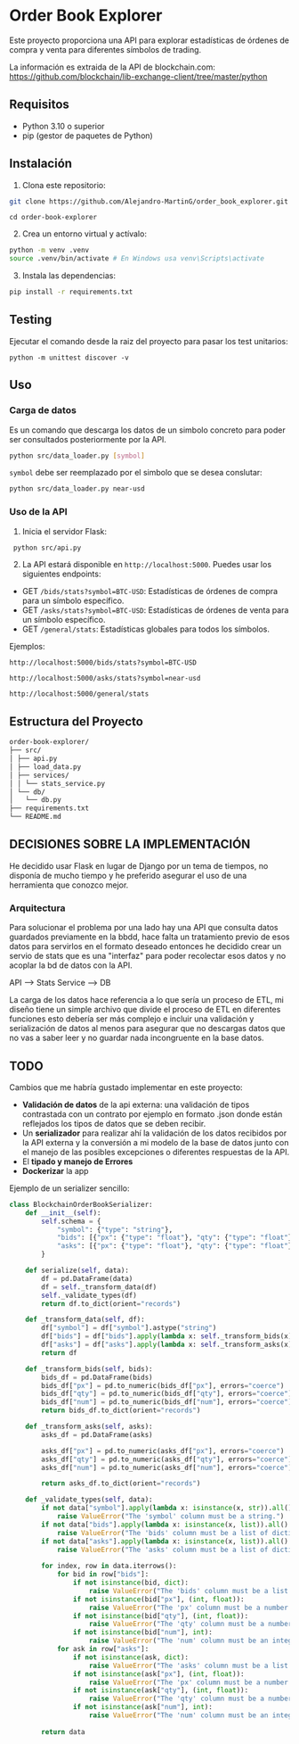 # Order Book Explorer

Este proyecto proporciona una API para explorar estadísticas de órdenes de compra y venta para diferentes símbolos de trading.

La información es extraida de la API de blockchain.com: https://github.com/blockchain/lib-exchange-client/tree/master/python


## Requisitos

- Python 3.10 o superior
- pip (gestor de paquetes de Python)

## Instalación

1. Clona este repositorio:
```bash
git clone https://github.com/Alejandro-MartinG/order_book_explorer.git
```
```
cd order-book-explorer
```

2. Crea un entorno virtual y actívalo:

```bash
python -m venv .venv
source .venv/bin/activate # En Windows usa venv\Scripts\activate
```

3. Instala las dependencias:

``` bash
pip install -r requirements.txt
```

## Testing
Ejecutar el comando desde la raiz del proyecto para pasar los test unitarios:

```
python -m unittest discover -v 
```

## Uso

### Carga de datos

Es un comando que descarga los datos de un simbolo concreto para poder ser consultados posteriormente por la API.


```bash
python src/data_loader.py [symbol]
```
`symbol` debe ser reemplazado por el simbolo que se desea conslutar:

```bash
python src/data_loader.py near-usd
```

### Uso de la API

1. Inicia el servidor Flask:
```bash
 python src/api.py 
```


2. La API estará disponible en `http://localhost:5000`. Puedes usar los siguientes endpoints:

- GET `/bids/stats?symbol=BTC-USD`: Estadísticas de órdenes de compra para un símbolo específico.
- GET `/asks/stats?symbol=BTC-USD`: Estadísticas de órdenes de venta para un símbolo específico.
- GET `/general/stats`: Estadísticas globales para todos los símbolos.

Ejemplos:
```url
http://localhost:5000/bids/stats?symbol=BTC-USD
```
```url
http://localhost:5000/asks/stats?symbol=near-usd
```
```url
http://localhost:5000/general/stats
```

## Estructura del Proyecto

```bash
order-book-explorer/
├── src/
│ ├── api.py
│ ├── load_data.py
│ ├── services/
│ │ └── stats_service.py
│ └── db/
│   └── db.py
├── requirements.txt
└── README.md

```

## DECISIONES SOBRE LA IMPLEMENTACIÓN
He decidido usar Flask en lugar de Django por un tema de tiempos, no disponía de mucho tiempo y he preferido asegurar el uso de una herramienta que conozco mejor.

### Arquitectura
Para solucionar el problema por una lado hay una API que consulta datos guardados previamente en la bbdd, hace falta un tratamiento previo de esos datos para servirlos en el formato deseado entonces he decidido crear un servio de stats que es una "interfaz" para poder recolectar esos datos y no acoplar la bd de datos con la API.

API --> Stats Service --> DB

La carga de los datos hace referencia a lo que sería un proceso de ETL, mi diseño tiene un simple archivo que divide el proceso de ETL en diferentes funciones esto debería ser más complejo e incluir una validación y serialización de datos al menos para asegurar que no descargas datos que no vas a saber leer y no guardar nada incongruente en la base datos.

## TODO

Cambios que me habría gustado implementar en este proyecto:
- **Validación de datos** de la api externa: una validación de tipos contrastada con un contrato por ejemplo en formato .json donde están reflejados los tipos de datos que se deben recibir.
- Un **serializador** para realizar ahí la validación de los datos recibidos por la API externa y la conversión a mi modelo de la base de datos junto con el manejo de las posibles excepciones o diferentes respuestas de la API.
- El **tipado y manejo de Errores**
- **Dockerizar** la app

Ejemplo de un serializer sencillo:

```python
class BlockchainOrderBookSerializer:
    def __init__(self):
        self.schema = {
            "symbol": {"type": "string"},
            "bids": [{"px": {"type": "float"}, "qty": {"type": "float"}, "num": {"type": "integer"}}],
            "asks": [{"px": {"type": "float"}, "qty": {"type": "float"}, "num": {"type": "integer"}}]
        }

    def serialize(self, data):
        df = pd.DataFrame(data)
        df = self._transform_data(df)
        self._validate_types(df)
        return df.to_dict(orient="records")

    def _transform_data(self, df):
        df["symbol"] = df["symbol"].astype("string")
        df["bids"] = df["bids"].apply(lambda x: self._transform_bids(x))
        df["asks"] = df["asks"].apply(lambda x: self._transform_asks(x))
        return df

    def _transform_bids(self, bids):
        bids_df = pd.DataFrame(bids)
        bids_df["px"] = pd.to_numeric(bids_df["px"], errors="coerce")
        bids_df["qty"] = pd.to_numeric(bids_df["qty"], errors="coerce")
        bids_df["num"] = pd.to_numeric(bids_df["num"], errors="coerce")
        return bids_df.to_dict(orient="records")

    def _transform_asks(self, asks):
        asks_df = pd.DataFrame(asks)

        asks_df["px"] = pd.to_numeric(asks_df["px"], errors="coerce")
        asks_df["qty"] = pd.to_numeric(asks_df["qty"], errors="coerce")
        asks_df["num"] = pd.to_numeric(asks_df["num"], errors="coerce")

        return asks_df.to_dict(orient="records")

    def _validate_types(self, data):
        if not data["symbol"].apply(lambda x: isinstance(x, str)).all():
            raise ValueError("The 'symbol' column must be a string.")
        if not data["bids"].apply(lambda x: isinstance(x, list)).all():
            raise ValueError("The 'bids' column must be a list of dictionaries.")
        if not data["asks"].apply(lambda x: isinstance(x, list)).all():
            raise ValueError("The 'asks' column must be a list of dictionaries.")
        
        for index, row in data.iterrows():
            for bid in row["bids"]:
                if not isinstance(bid, dict):
                    raise ValueError("The 'bids' column must be a list of dictionaries.")
                if not isinstance(bid["px"], (int, float)):
                    raise ValueError("The 'px' column must be a number.")
                if not isinstance(bid["qty"], (int, float)):
                    raise ValueError("The 'qty' column must be a number.")
                if not isinstance(bid["num"], int):
                    raise ValueError("The 'num' column must be an integer.")
            for ask in row["asks"]:
                if not isinstance(ask, dict):
                    raise ValueError("The 'asks' column must be a list of dictionaries.")
                if not isinstance(ask["px"], (int, float)):
                    raise ValueError("The 'px' column must be a number.")
                if not isinstance(ask["qty"], (int, float)):
                    raise ValueError("The 'qty' column must be a number.")
                if not isinstance(ask["num"], int):
                    raise ValueError("The 'num' column must be an integer.")
        
        return data
```